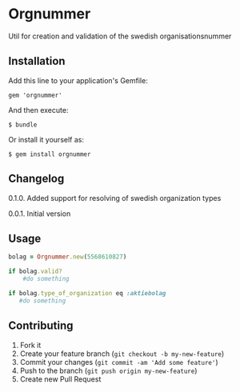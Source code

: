 # Orgnummer

Util for creation and validation of the swedish organisationsnummer

## Installation

Add this line to your application's Gemfile:

    gem 'orgnummer'

And then execute:

    $ bundle

Or install it yourself as:

    $ gem install orgnummer

## Changelog
0.1.0. Added support for resolving of swedish organization types

0.0.1. Initial version



## Usage

```ruby
bolag = Orgnummer.new(5568610827)

if bolag.valid?
    #do something

if bolag.type_of_organization eq :aktiebolag
   #do something
```

## Contributing

1. Fork it
2. Create your feature branch (`git checkout -b my-new-feature`)
3. Commit your changes (`git commit -am 'Add some feature'`)
4. Push to the branch (`git push origin my-new-feature`)
5. Create new Pull Request
